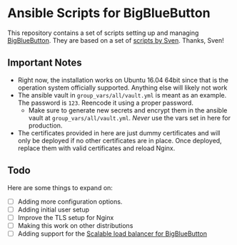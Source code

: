 Ansible Scripts for BigBlueButton
=================================

This repository contains a set of scripts setting up and managing [BigBlueButton](https://bigbluebutton.org).
They are based on a set of [scripts by Sven](https://github.com/shaardie/video.haardiek.org). Thanks, Sven!


Important Notes
---------------

- Right now, the installation works on Ubuntu 16.04 64bit since that is the operation system officially supported.
  Anything else will likely not work
- The ansible vault in `group_vars/all/vault.yml` is meant as an example.
  The password is `123`.
  Reencode it using a proper password.
    - Make sure to generate new secrets and encrypt them in the ansible vault at `group_vars/all/vault.yml`.
      _Never_ use the vars set in here for production.
- The certificates provided in here are just dummy certificates and will only be deployed if no other certificates are in place.
  Once deployed, replace them with valid certificates and reload Nginx.


Todo
----

Here are some things to expand on:

- [ ] Adding more configuration options.
- [ ] Adding initial user setup
- [ ] Improve the TLS setup for Nginx
- [ ] Making this work on other distributions
- [ ] Adding support for the [Scalable load balancer for BigBlueButton](https://github.com/blindsidenetworks/scalelite)
